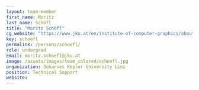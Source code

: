 ```yaml
---
layout: team-member
first_name: Moritz
last_name: Schöfl
title: "Moritz Schöfl"
cg_website: "https://www.jku.at/en/institute-of-computer-graphics/about-us/team/moritz-schoefl/" #remove to show person directly on data-vis page
key: schoefl
permalink: /persons/schoefl/
role: undergrad
email: moritz.schoefl@jku.at
image: /assets/images/team_colored/schoefl.jpg
organization: Johannes Kepler University Linz
position: Technical Support
website: 
---
```

